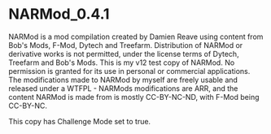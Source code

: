 # NARMod_0.4.1
NARMod is a mod compilation created by Damien Reave using content from Bob's Mods, F-Mod, Dytech and Treefarm. Distribution of NARMod or derivative works is not permitted, under the license terms of Dytech, Treefarm and Bob's Mods.
This is my v12 test copy of NARMod. No permission is granted for its use in personal or commercial applications. The modifications made to NARMod by myself are freely usable and released under a WTFPL - NARMods modifications are ARR, and the content NARMod is made from is mostly CC-BY-NC-ND, with F-Mod being CC-BY-NC.

This copy has Challenge Mode set to true.
